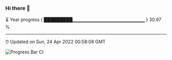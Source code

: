 ### Hi there 👋

⏳ Year progress { █████████▁▁▁▁▁▁▁▁▁▁▁▁▁▁▁▁▁▁▁▁▁ } 30.97 %

---

⏰ Updated on Sun, 24 Apr 2022 00:58:08 GMT

![Progress Bar CI](https://github.com/liununu/liununu/workflows/Progress%20Bar%20CI/badge.svg)
